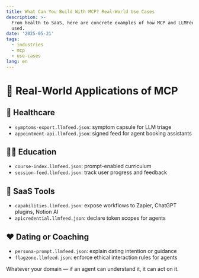 ```yaml
---
title: What Can You Build With MCP? Real-World Use Cases
description: >-
  From health to SaaS, here are concrete examples of how MCP and LLMFeed can be
  used.
date: '2025-05-21'
tags:
  - industries
  - mcp
  - use-cases
lang: en
---
```


# 🧩 Real-World Applications of MCP

## 🏥 Healthcare

- `symptoms-export.llmfeed.json`: symptom capsule for LLM triage
- `appointment-api.llmfeed.json`: signed feed for agent booking assistants

## 🧑‍🏫 Education

- `course-index.llmfeed.json`: prompt-enabled curriculum
- `session-feed.llmfeed.json`: track user progress and feedback

## 🧰 SaaS Tools

- `capabilities.llmfeed.json`: expose workflows to Zapier, ChatGPT plugins, Notion AI
- `apicredential.llmfeed.json`: declare token scopes for agents

## ❤️ Dating or Coaching

- `persona-prompt.llmfeed.json`: explain dating intention or guidance
- `flagzone.llmfeed.json`: enforce ethical interaction rules for agents

Whatever your domain — if an agent can understand it, it can act on it.
